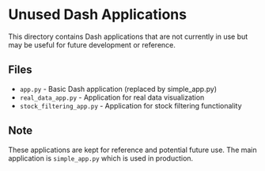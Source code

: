 # Unused Dash Applications

This directory contains Dash applications that are not currently in use but may be useful for future development or reference.

## Files

- `app.py` - Basic Dash application (replaced by simple_app.py)
- `real_data_app.py` - Application for real data visualization
- `stock_filtering_app.py` - Application for stock filtering functionality

## Note

These applications are kept for reference and potential future use. The main application is `simple_app.py` which is used in production.
